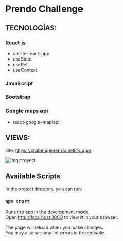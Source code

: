 # Prendo Challenge

## TECNOLOGÍAS: 
### React js
 -  create-react-app
 -  useState
 -  useRef
 -  useContext
### JavaScript
### Bootstrap
### Google maps api
 -  react-google-map/api
 
## VIEWS:
site: https://challengeprendo.netlify.app/

![img proyect](https://user-images.githubusercontent.com/84545725/209751974-988dc6a5-e323-4338-81f5-a797d18a8b04.jpg)

## Available Scripts

In the project directory, you can run:

### `npm start`

Runs the app in the development mode.\
Open [http://localhost:3000](http://localhost:3000) to view it in your browser.

The page will reload when you make changes.\
You may also see any lint errors in the console.

